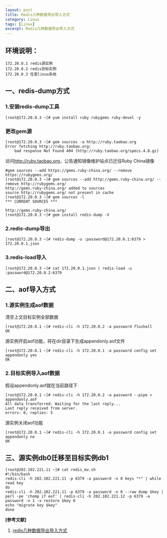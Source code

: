 ```yaml
---
layout: post
title: Redis几种数据导出导入方式
category: Linux
tags: [Linux]
excerpt: Redis几种数据导出导入方式
---
```


## 环境说明： ##

	172.20.0.1 redis源实例
	172.20.0.2 redis目标实例
	172.20.0.3 任意linux系统

## 一、redis-dump方式 ##


### 1.安装redis-dump工具 ###

    [root@172.20.0.3 ~]# yum install ruby rubygems ruby-devel -y

### 更改gem源 ###

	[root@172.20.0.3 ~]# gem sources -a http://ruby.taobao.org
	Error fetching http://ruby.taobao.org:
	    bad response Not Found 404 (http://ruby.taobao.org/specs.4.8.gz)

访问<http://ruby.taobao.org>，公告通知镜像维护站点已迁往Ruby China镜像

	#gem sources --add https://gems.ruby-china.org/ --remove https://rubygems.org/
	[root@172.20.0.3 ~]# gem sources --add http://gems.ruby-china.org/ --remove http://rubygems.org/
	http://gems.ruby-china.org/ added to sources
	source http://rubygems.org/ not present in cache
	[root@172.20.0.3 ~]# gem sources -l
	*** CURRENT SOURCES ***
	 
	http://gems.ruby-china.org/
	[root@172.20.0.3 ~]# gem install redis-dump -V

###  2.redis-dump导出 ###

	[root@172.20.0.3 ~]# redis-dump -u :password@172.20.0.1:6379 > 172.20.0.1.json

### 3.redis-load导入 ###

	[root@172.20.0.3 ~]# cat 172.20.0.1.json | redis-load -u :password@172.20.0.2:6379

## 二、aof导入方式 ##

### 1.源实例生成aof数据 ###

清空上文目标实例全部数据

	[root@172.20.0.1 ~]# redis-cli -h 172.20.0.2 -a password flushall
	OK

源实例开启aof功能，将在dir目录下生成appendonly.aof文件

	[root@172.20.0.1 ~]# redis-cli -h 172.20.0.1 -a password config set appendonly yes
	OK

### 2.目标实例导入aof数据 ###

假设appendonly.aof就在当前路径下

    [root@172.20.0.1 ~]# redis-cli -h 172.20.0.2 -a password --pipe < appendonly.aof
	All data transferred. Waiting for the last reply...
	Last reply received from server.
	errors: 0, replies: 5

源实例关闭aof功能

    [root@172.20.0.1 ~]# redis-cli -h 172.20.0.1 -a password config set appendonly no
	OK

## 三、源实例db0迁移至目标实例db1 ##

    [root@202.102.221.11 ~]# cat redis_mv.sh
	#!/bin/bash
	redis-cli -h 202.102.221.11 -p 6379 -a password -n 0 keys "*" | while read key
	do
	redis-cli -h 202.102.221.11 -p 6379 -a password -n 0 --raw dump $key | perl -pe 'chomp if eof' | redis-cli -h 202.102.221.12 -p 6379 -a password -n 1 -x restore $key 0
	echo "migrate key $key"
	done

**[参考文献]**

1. [redis几种数据导出导入方式](https://www.jianshu.com/p/8b47d5d16851 "redis几种数据导出导入方式")